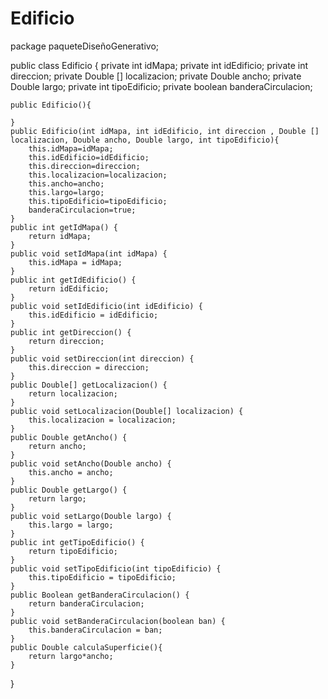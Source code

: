 # Edificio
package paqueteDiseñoGenerativo;

public class Edificio {
    private int idMapa;
    private int idEdificio;
    private int direccion;
    private Double [] localizacion;
    private Double ancho;
    private Double largo;
    private int tipoEdificio;
    private boolean banderaCirculacion;
    
    public Edificio(){
        
    }
    public Edificio(int idMapa, int idEdificio, int direccion , Double [] localizacion, Double ancho, Double largo, int tipoEdificio){
        this.idMapa=idMapa;
        this.idEdificio=idEdificio;
        this.direccion=direccion;
        this.localizacion=localizacion;
        this.ancho=ancho;
        this.largo=largo;
        this.tipoEdificio=tipoEdificio;
        banderaCirculacion=true;
    }
    public int getIdMapa() {
        return idMapa;
    }
    public void setIdMapa(int idMapa) {
        this.idMapa = idMapa;
    }
    public int getIdEdificio() {
        return idEdificio;
    }
    public void setIdEdificio(int idEdificio) {
        this.idEdificio = idEdificio;
    }
    public int getDireccion() {
        return direccion;
    }
    public void setDireccion(int direccion) {
        this.direccion = direccion;
    }
    public Double[] getLocalizacion() {
        return localizacion;
    }
    public void setLocalizacion(Double[] localizacion) {
        this.localizacion = localizacion;
    }
    public Double getAncho() {
        return ancho;
    }
    public void setAncho(Double ancho) {
        this.ancho = ancho;
    }
    public Double getLargo() {
        return largo;
    }
    public void setLargo(Double largo) {
        this.largo = largo;
    }
    public int getTipoEdificio() {
        return tipoEdificio;
    }
    public void setTipoEdificio(int tipoEdificio) {
        this.tipoEdificio = tipoEdificio;
    }
    public Boolean getBanderaCirculacion() {
        return banderaCirculacion;
    }
    public void setBanderaCirculacion(boolean ban) {
        this.banderaCirculacion = ban;
    }
    public Double calculaSuperficie(){
        return largo*ancho;
    }
    
    
}
